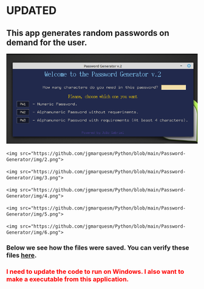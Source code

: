 <h1>UPDATED</h1>

<h2>This app generates random passwords on demand for the user.</h2>
<div>
    <img src="https://github.com/jgmarquesm/Python/blob/main/Password-Generator/img/1.png">

    <img src="https://github.com/jgmarquesm/Python/blob/main/Password-Generator/img/2.png">

    <img src="https://github.com/jgmarquesm/Python/blob/main/Password-Generator/img/3.png">

    <img src="https://github.com/jgmarquesm/Python/blob/main/Password-Generator/img/4.png">

    <img src="https://github.com/jgmarquesm/Python/blob/main/Password-Generator/img/5.png">

    <img src="https://github.com/jgmarquesm/Python/blob/main/Password-Generator/img/6.png">
</div>

<h3>Below we see how the files were saved. You can verify these files <a href="https://github.com/jgmarquesm/Python/blob/main/Password-Generator/output">here</a>.</h3>

<h3 style="color: red">I need to update the code to run on Windows. I also want to make a executable from this application.</h3>


